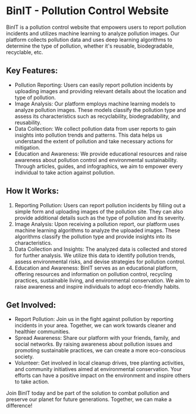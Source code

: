 # BinIT - Pollution Control Website

BinIT is a pollution control website that empowers users to report pollution incidents and utilizes machine learning to analyze pollution images. Our platform collects pollution data and uses deep learning algorithms to determine the type of pollution, whether it's reusable, biodegradable, recyclable, etc.

## Key Features:

- Pollution Reporting: Users can easily report pollution incidents by uploading images and providing relevant details about the location and type of pollution.
- Image Analysis: Our platform employs machine learning models to analyze pollution images. These models classify the pollution type and assess its characteristics such as recyclability, biodegradability, and reusability.
- Data Collection: We collect pollution data from user reports to gain insights into pollution trends and patterns. This data helps us understand the extent of pollution and take necessary actions for mitigation.
- Education and Awareness: We provide educational resources and raise awareness about pollution control and environmental sustainability. Through articles, guides, and infographics, we aim to empower every individual to take action against pollution.

## How It Works:

1. Reporting Pollution: Users can report pollution incidents by filling out a simple form and uploading images of the pollution site. They can also provide additional details such as the type of pollution and its severity.
2. Image Analysis: Upon receiving a pollution report, our platform uses machine learning algorithms to analyze the uploaded images. These algorithms classify the pollution type and provide insights into its characteristics.
3. Data Collection and Insights: The analyzed data is collected and stored for further analysis. We utilize this data to identify pollution trends, assess environmental risks, and devise strategies for pollution control.
5. Education and Awareness: BinIT serves as an educational platform, offering resources and information on pollution control, recycling practices, sustainable living, and environmental conservation. We aim to raise awareness and inspire individuals to adopt eco-friendly habits.

## Get Involved:

- Report Pollution: Join us in the fight against pollution by reporting incidents in your area. Together, we can work towards cleaner and healthier communities.
- Spread Awareness: Share our platform with your friends, family, and social networks. By raising awareness about pollution issues and promoting sustainable practices, we can create a more eco-conscious society.
- Volunteer: Get involved in local cleanup drives, tree planting activities, and community initiatives aimed at environmental conservation. Your efforts can have a positive impact on the environment and inspire others to take action.

Join BinIT today and be part of the solution to combat pollution and preserve our planet for future generations. Together, we can make a difference!
